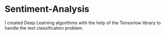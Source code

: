# Sentiment-Analysis
I created Deep Learning algorithms with the help of the Tensorlow library to handle the text classification problem.
